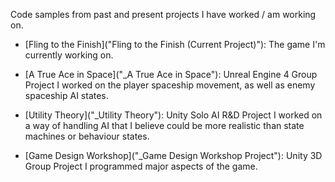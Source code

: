 Code samples from past and present projects I have worked / am working on.

- [Fling to the Finish]("Fling to the Finish (Current Project)"): The game I'm currently working on.

- [A True Ace in Space]("_A True Ace in Space"): Unreal Engine 4 Group Project
I worked on the player spaceship movement, as well as enemy spaceship AI states.

- [Utility Theory]("_Utility Theory"): Unity Solo AI R&D Project
I worked on a way of handling AI that I believe could be more realistic than state machines or behaviour states.

- [Game Design Workshop]("_Game Design Workshop Project"): Unity 3D Group Project
I programmed major aspects of the game.
